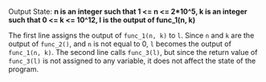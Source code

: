 Output State: **n is an integer such that 1 <= n <= 2*10^5, k is an integer such that 0 <= k <= 10^12, l is the output of func_1(n, k)**

The first line assigns the output of `func_1(n, k)` to `l`. Since `n` and `k` are the output of `func_2()`, and `n` is not equal to 0, `l` becomes the output of `func_1(n, k)`. The second line calls `func_3(l)`, but since the return value of `func_3(l)` is not assigned to any variable, it does not affect the state of the program.